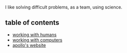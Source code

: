 I like solving difficult problems, as a team, using science. 

## table of contents 
* [working with humans](https://github.com/zachariahcox/zachariahcox/tree/main/docs/humans)
* [working with computers](https://github.com/zachariahcox/zachariahcox/tree/main/docs/computers)
* [apollo's website](apollo/index.html)
